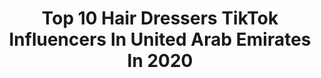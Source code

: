 ---
title: Top 10 Hair Dressers TikTok Influencers In United Arab Emirates In 2020
description: >-
  Find top hair dressers TikTok influencers in United Arab Emirates in 2020. Most popular hashtags: #hair #hairstyle #fashion #quarantine.
platform: TikTok
profiles:
  - username: "kook_111"
    fullname: >-
      Kawtherkhalili
    location: "United Arab Emirates"
    followers: 87366
    engagement: 315
    commentsToLikes: 0.042995
    id: ck9rl6pabwh0s0j78vdtqe0cp
    verified: false
    hashtags: "#perfumecheck, #dedoschallenge, #catsontiktok, #unboxing"
  - username: "ahmed_jani"
    fullname: >-
      AJ🔥
    location: "United Arab Emirates"
    followers: 72343
    engagement: 888
    commentsToLikes: 0.080817
    id: ck8fc43zp6fln0j78ie6w6p8d
    verified: false
    hashtags: "#photographer, #ramadan, #eidmubarak, #genetics"
  - username: "steffie_neve"
    fullname: >-
      Steffie_Neve
    location: "United Arab Emirates"
    followers: 6124
    engagement: 1431
    commentsToLikes: 0.027946
    id: ckad5op55vthj0i78kx7qy646
    verified: false
    hashtags: "#badkitty, #funnycats, #catlover, #coolcars"
  - username: "leanneeverett"
    fullname: >-
      🤍Leanne Everett🤍
    location: "United Arab Emirates"
    followers: 69252
    engagement: 263
    commentsToLikes: 0.039126
    id: ck81s14qwp99s0j78q7unea3a
    verified: false
    hashtags: "#quarantine, #covid19, #covid, #ilikehoodies"
  - username: "bayan.dxb"
    fullname: >-
      Bayan.DXB
    location: "United Arab Emirates"
    followers: 527980
    engagement: 1183
    commentsToLikes: 0.030967
    id: ck8w1yccj3km30j78bolfdsfq
    verified: false
    hashtags: "#friends, #fail, #sharethecare, #ramadanmubarak"
  - username: "ekaterinakirienko1"
    fullname: >-
      Ekaterina  Kirienko
    location: "United Arab Emirates"
    followers: 17013
    engagement: 546
    commentsToLikes: 0.067621
    id: ck9c01scxo1660j788onxq8t3
    verified: false
    hashtags: "#roseanded, #madres, #everydayme, #onlineshopping"
  - username: "mo_vlogs"
    fullname: >-
      movlogs
    location: "United Arab Emirates"
    followers: 442953
    engagement: 888
    commentsToLikes: 0.006810
    id: ck8zazypm3nrb0j78cmjmym73
    verified: true
    hashtags: "#fun, #movlogs, #dance, #supernova7i"
  - username: "karenwazen"
    fullname: >-
      karenwazen
    location: "United Arab Emirates"
    followers: 969387
    engagement: 1040
    commentsToLikes: 0.005028
    id: ckackehcdb99l0i78f5q34oc4
    verified: true
    hashtags: "#home, #magazine, #hairstyle, #mama"
  - username: "lanabeautyicon"
    fullname: >-
      Lanabeautyicon
    location: "United Arab Emirates"
    followers: 2222
    engagement: 763
    commentsToLikes: 0.031564
    id: ckacb4952hbru0i78e7ltkhfa
    verified: false
    hashtags: "#carlover, #home, #goodnight, #tiffani"
---